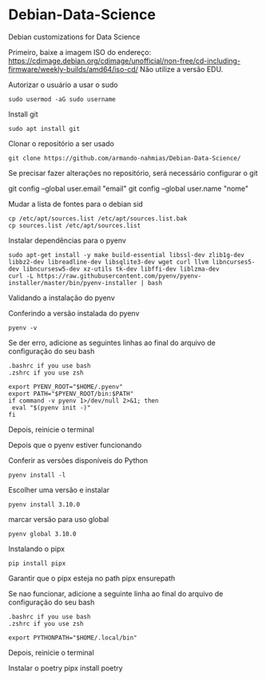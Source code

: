# Debian-Data-Science
Debian customizations for Data Science

Primeiro, baixe a imagem ISO do endereço: <https://cdimage.debian.org/cdimage/unofficial/non-free/cd-including-firmware/weekly-builds/amd64/iso-cd/>
Não utilize a versão EDU.

Autorizar o usuário a usar o sudo

    sudo usermod -aG sudo username

Install git

    sudo apt install git


Clonar o repositório a ser usado

    git clone https://github.com/armando-nahmias/Debian-Data-Science/

Se precisar fazer alterações no repositório, será necessário configurar o git

git config –global user.email "email"
git config –global user.name "nome"


Mudar a lista de fontes para o debian sid

    cp /etc/apt/sources.list /etc/apt/sources.list.bak
    cp sources.list /etc/apt/sources.list 

Instalar dependências para o pyenv

    sudo apt-get install -y make build-essential libssl-dev zlib1g-dev libbz2-dev libreadline-dev libsqlite3-dev wget curl llvm libncurses5-dev libncursesw5-dev xz-utils tk-dev libffi-dev liblzma-dev
    curl -L https://raw.githubusercontent.com/pyenv/pyenv-installer/master/bin/pyenv-installer | bash

Validando a instalação do pyenv

Conferindo a versão instalada do pyenv

    pyenv -v
    
Se der erro, adicione as seguintes linhas ao final do arquivo de configuração do seu bash

    .bashrc if you use bash
    .zshrc if you use zsh

```
export PYENV_ROOT="$HOME/.pyenv"
export PATH="$PYENV_ROOT/bin:$PATH"
if command -v pyenv 1>/dev/null 2>&1; then
 eval "$(pyenv init -)"
fi
```

Depois, reinicie o terminal

Depois que o pyenv estiver funcionando 

Conferir as versões disponíveis do Python

    pyenv install -l

Escolher uma versão e instalar

    pyenv install 3.10.0

marcar versão para uso global

    pyenv global 3.10.0




Instalando o pipx

    pip install pipx

Garantir que o pipx esteja no path
    pipx ensurepath
      
    
Se nao funcionar, adicione a seguinte linha ao final do arquivo de configuração do seu bash

    .bashrc if you use bash
    .zshrc if you use zsh

```
export PYTHONPATH="$HOME/.local/bin"
```

Depois, reinicie o terminal

Instalar o poetry
    pipx install poetry
